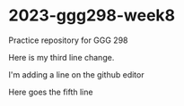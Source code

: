# 2023-ggg298-week8
Practice repository for GGG 298

Here is my third line change.

I'm adding a line on the github editor

Here goes the fifth line
